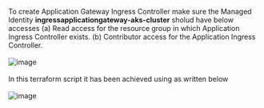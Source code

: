 To create Application Gateway Ingress Controller make sure the Managed Identity **ingressapplicationgateway-aks-cluster** sholud have below accesses
(a) Read access for the resource group in which Application Ingress Controller exists.
(b) Contributor access for the Application Ingress Controller.
<br> <br/>
![image](https://github.com/singhritesh85/terraform-azure/assets/56765895/7380c694-81bd-43dd-83be-61c45d952783)
<br> <br/>
In this terraform script it has been achieved using as written below
<br> <br/>
![image](https://github.com/singhritesh85/terraform-azure/assets/56765895/1f158295-c45b-4663-b081-1922b199881b)


